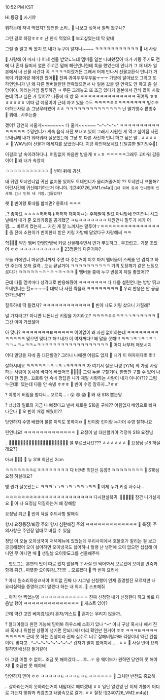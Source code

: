10:52 PM KST

Hi
등장
🫧 자기야

뭐하는데
저녁 먹었지?
당연한 소리..
🫧 나보고 싶어서 일찍 왔구나?

그런 걸로 하장ㅎㅎㅎ
난 한식 먹었으
🫧 보고싶었는데 딱 왔네

그럴 줄 알고
딱 왔지 또
내가 누구야
알자나~~~~
ㅋㅋㅋㅋㅋㅋㅋㅋㅋㅋㅋ
🫧 내 사랑

🤍
사랑해
아 마자
나 어제 선물 받았ㄴ느데
멤버들 일본 다녀왔잖아
내가 키링 주기도 전에 나 혼자 들떠서 얼른 주고픈 맘에
혜린언니한테 톡을 했었는데
안니가 그 때
내가 일본에서 너 선물 사간다 꼭
ㅋㅋㅋㅋ이랬거든
그래서 어제 만나서 선물교환식
언니가 거북이 키링이랑 헤어핀 줬어💚💚
진쨔 귀여우우우우움ㅜㅜㅜ
가방에 달아놨오
그리고 또
하연언니가
넌 왜 다른 멤버들한텐 연락했으면서
나 일본 갔을 땐 연락도 안 하고
좀 실망이야.
이러는거임
질투하긴 ㅋ
무튼 그래놓고
또 조금 있다가
일본에서 간식 많이 사왔는데
먹고 싶은 거 있어??
나중에 내 방 와
ㅋㅋㅋㅋㅋㅋㅋㅋㅋㅋㅋㅋㅋㅋ
귀여워 ㅎㅎㅎㅎㅎㅎㅎ
이따 갈 예정이야
근데 자고 있을 수도
ㅋㅋㅋㅋㅌㅌㅋㅋㅋㅋㅋㅋㅋ
빙수조아하는사람
손
그냥무러봤어 ㅎㅎ
ㅋㅋㅋㅋㅋㅋㅋㅋㅋㅋㅋㅋㅋㅋ
난 딸기빙수 팥빙수
🫧 뭐애.. 사주는줄

겠어?
당연히
사줄게~~~~~~~~
다 줄게~~~~~~
^~^~^~^~^
ㅋㅋㅋㅋㅋㅋㅋㅋㅋㅋㅋㅋㅋㅋㅋ
수밍언니가
계속 음식 사진 보내고 있어
그래서 시원한 게 먹고 싶어짐
사진 보내길래
내가 뭐라뭐라 질문했는데
그냥 또 다른 사진과
언니 하고 싶은 말.. ㅎㅎㅎㅎㅎ
🫧 WAV님이 선물과 메세지를 보냈습니다. 지금 확인해보세요 !
[달콤한 딸기빙수🍧]

이걸로
날 속이려하다니.
어림없지
마음만 받을게
ㅎㅅㅎ
ㅋㅋㅋㅋㅋ그래두 고마워
감동이야
🫧 왜 내가 속았지

ㅋㅋㅋㅋㅋㅋㅋㅋㅋㅋㅋ
🫧 빈아 뒤에 귀신.

내 뒤엔 토네언니임
귀신 없지롱
있어도
토네언니가 물리쳐줄거야
?? 토네언니 프롬해?
이런시간에
귀신얘기하는거
아니야.
![[240726_VM1.m4a]]
`🐣내 뒤에 토네 언니한테 인사해.`
`🦭나 민희 내 거임.`
`🐣들었지?`

헷
🫧 빈이랑 토네를 합치면? 콩토네 ㅋㅋㅋ

..?
좋아요
ㅎㅎㅎㅎ허허햐ㅑ허허허
재미이ㅛ는
주제필여
필요
아니맞네
연지언니
시그널에서
내가 준 오리키링을
공개했군
ㅋㅌㅋㅋㅋㅋㅋㅋㅋ
채원언니 말투가
애가 어쩜…..
바르게 컸는지….
지친 게 잘 느껴지는 말투야ㅜㅋㅋㅋㅋㅋㅋㅋㅋㅋㅋㅋㅋㅋㅋㅋ
🫧 좀 전에 소현이가 빈이한테 받은 키링 가방에 달았다구 자랑해써 ㅋㅋ

헉🫢🥹🥹
약간 멤버 한명한명씩
키링 선물해주면서
먼가 뿌듯하고.. 부끄럽고.. 기분 조았어
ㅎㅎ
ㅋㅋㅋㅋㅋㅋㅋㅋㅋㅋ
🫧 23명한테 다준거야?

오늘 카에언니 마유언니까지 주면
다 주는거야
야호
마저
멤버들이
스케줄 안 겹치고 하면
주는데 오래 걸려..
오능 끝날거야
ㅋㅋㅋㅋㅋㅋㅋㅋㅋㅋ
거의
도장깨기
같은 느낌으로다가
ㅋㅋㅋㅋㅋㄱㅋㄱㅋㄱㅋㄱㅋㅋ
🫧 멤버들 중에 누구 반응이 제일 좋았어??

근데 다들
멤버마다 성격대로
반응해줬어
ㅋㅋㅋㅋㅋㅋㅋ
다 다름
설린언니는 방방 뛰고
토네언니는 헐ㅠㅜㅜㅜ🥹 대박 나 사진 찍을래
ㅋㅋㅋㅋㅋㅋㅋㅋ
🫧 우리 반응은 안 궁금한가보네??

질투하네
딱 들켰지?
ㅋㅋㅋㅋㅋㅋㅋㅋㅋㅋㅋㅋ
🫧 빈아 나도 키링 샀으니 가질래?

널 가지라고?
아니면 니돈니산 키링을 가지라고?
ㅋㅋㅋㅋㅌㅌㅋㅋㄱㄱㅋㄱㅋㄱㅋㅋ
🫧 그건 이미 가졌잖아

아
맞나?
ㅋㅋㅋㅋㅋㅋㅋㅌㅋㅋㅋㅋㅋ
어이없어
왜 자신 없어하는데
ㅋㅋㅋㅋㅋㅋㅋㅋㅋㅋㅋㅋㅋ
맞으면 맞다고 해!!
내가 이 여자꺼다!! 왜 말을 못해!!!
ㅋㅋㄱㅋㄱㅋㄱㅋㄱㅋㄱㅅㅋㅅㅋㅋㅅㅋㄱㅋㅋㅋㅋㅋㅋㅋㅋㅋㅋㅋㅋㅋㅋㅋㅋ
🫧 어디 너부터 해보시지

어디 밀당을
자네 좀 대단할걸?
그러나 나에겐
어림도 없지
🫧 내가 이 여자꺼다!!!!!!!!!

잘하시네요
ㅋㅋㅋㅋㅋㄱㅋㄱㅋㄱㅋㅋㅋㅋㅋ
자 여기서 질문
나랑
[Y/N] 의 가장 사랑하는 사람이
동시에 바다에 빠졌어!!!
🌊🌊🌊🌊
그럼 누굴 구할거야.
한명만 구할 수 있어
나머지 한 명은..
꼬르륵
안 속네
정답은
니가 제일 사랑하는 사람이 내가 아니야??? 그럼 누군데!!
였는데
다들 안 속넹 ㅎㅎㅎ
🫧 빈이 수영 잘하지…?ㅎㅎ

?
이렇게
버림을 받다니..
꼬르륵…
💧
😮
😰
😱
🫧 와 새 S18 뽑는당

?
너낭와
일로와
지금 나 빠졌다고
벌써
새로운 S18을 구해??
어림없지
배영으로
빠져나온다
🫧 오 빈이 배영 배웠어??

당연하지 수영 배웠어
물론 아직도 못하지ㅁ
🫧 빈이랑 린이랑 누가더 수영 잘하나요

린언니요!
ㅋㅋㅋㅋㅋㅋㅋㅋㅋㅋㅋㅋㅋ
🫧 요정이 널 대신할거야 걱정마 
S18 요정님

..
🧚🏻‍♀️🧚🏻‍♀️🧚🏻‍♀️🧚🏻‍♀️🧚🏻‍♀️🧚🏻‍♀️🧚🏻‍♀️
절 부르셨나요???
ㅎㅎㅎㅎㅎㅎ
🫧 요정님 s18 하실래요??

아싸
🧚🏻‍♀️
🫧 뉴 S18 최단신 2cm

ㅋㅋㅋㅋㅋㅋㅋㅌㅋㅋㅋㅋㅋㅋㅋㅋ
다 비켜!!
최단신 등장!!
ㅋㅋㅋㅋㅋㅋㅋㅋ
🫧 S18님 요정 하실래요?

엥 뭔가 잘못됐는ㄷ
ㅋㅋㅋㄱㄱㅋㄱㅋㄱㅋㅋㄱㅋㅋ
🫧 이제 누가 키링 사주나...

ㅋㅋㅋㅋㅋㅋㅋㅋㅋㅋㅋㅋㅋㅋㅋㅋㅋㅋㅋㅋㅋㅋ
다시현실복귀.
🧚🏻‍♀️👋🏻
잠깐 나가실게요
🫧 아 나 요정님 덕질하는거 왜 장해함

요정님 퇴근
🫧 빈이 덕질 주의사항 말해줘

항시 요정등장/퇴장 주의
항시 심란해짐 주의
ㅋㅋㅋㅋㅋㅋㅋㅋㅋㅋㅋㅋㅋ
🫧 특징) 주의사항은 주인장 맘대로 바뀔 수 있음

정답
아
오늘 오이냉국이 저녁메뉴에 있었는데
우리사이에서
호불호가 갈리는 걸 보고
궁금해졌어
오이 싫어하면 오이냉국도 싫어하나
헐랭
난 냉면에
오이 없으면
섭섭해
아니면 무
아니면 배
🫧 생일날 오이핫도그를 선물해주마

..
핫도그는 본연의 맛이
따로 있지 않을까..?
사실 안 먹어봐서
모르겠어
오이를 반죽과 함께 튀긴..
따뜻한 오이튀김..??!!!!
..
모르겠다
🫧 딱 빈이 요리네

?
아니
뭔소리하응ㄹ서야
어이없
진짜
나 시그널 신청했어
언제 증명할진 모르지만
내 요리실력을 증명하고야 말겠다
하는 내 의지.
🫧 스포해줘

.. 아직 안 찍었는뎅
ㅋㅋㅋㅋㅋㅋㅋㅋㅋㅋㅋㅋ
진짜 신청함
내가 신청한다 하고 바로 다음날
했어
ㅋㅋㅋㅋㅋㅋㅋㅋㅋㅋㅋㅋㅋㅋ
🫧 게스트 있어?

근데 약간 고민
베이킹/요리
혼자/게스트
🫧 혼자는 무리지 않을까..

? 절대야절대
완전 가능해
믿어봐
하우스에
소화기 있나
^~^ 아니 구냥
혹시나
해서
진짜 혹시나
위험한 상황이 생기면 안되니까!
미리 확인만 한거야 ㅎㅎ
ㅋㅋㅋㅌㅋㅋㅋㅋㅋㅋㅋㅋㅋ
근데
못 하는 컨셉이라
진짜 실수로 너무 잘해버릴까봐
걱정이네 약간
컨셉이야.
맞다고
.
^~^~^~^~^~^~^~^~^
갑자기
말이 없어지네…..
ㅎㅎ
🫧 사실 빈이 요리 잘하면 배신감 들거같아

아 그럼
어쩔 수 없이..
조금 못 해야겠다…..
후…ㅜ
웅 웨이브가 원하면
당연히 못 해야지!
🫧 조금만 못 해야돼

당연하지 믿어
ㅎㅎ
ㅋㅋㅋㅋㅋㅌㅋㅋㅋㅌㅋㅌㅋㅋㅋㅋㅋㅋ
🫧 그치만 반전도 중요해

..
잘하라는거야
못하라는거야
내맘대로 해여겠네
ㅎㅎ
일단 알겠엉
난 이제
가볼게
어디로 가는지 맞춰봐
키링즈고
내꿈속으로 갈게.
ㅎㅎ
잘장
![[240726_VM2.m4a]]